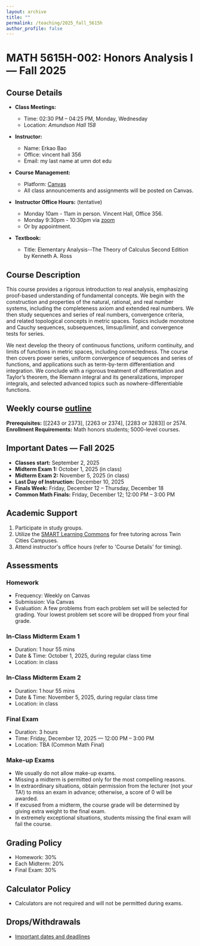 ```yaml
---
layout: archive
title: ""
permalink: /teaching/2025_fall_5615h
author_profile: false
---
```


# MATH 5615H-002: Honors Analysis I — Fall 2025

## Course Details

- **Class Meetings:** 
  - Time: 02:30 PM – 04:25 PM, Monday, Wednesday
  - Location: *Amundson Hall 158*

- **Instructor:** 
  - Name: Erkao Bao
  - Office: vincent hall 356
  - Email: my last name at umn dot edu

- **Course Management:** 
  - Platform: [Canvas](https://canvas.umn.edu/courses/519189)
  - All class announcements and assignments will be posted on Canvas.

- **Instructor Office Hours:** (tentative)
  - Monday 10am - 11am in person. Vincent Hall, Office 356.
  - Monday 9:30pm - 10:30pm via [zoom](https://umn.zoom.us/j/9735843950)
  - Or by appointment.

- **Textbook:** 
  - Title: Elementary Analysis--The Theory of Calculus Second Edition by Kenneth A. Ross

## Course Description

This course provides a rigorous introduction to real analysis, emphasizing proof-based understanding of fundamental concepts. We begin with the construction and properties of the natural, rational, and real number systems, including the completeness axiom and extended real numbers. We then study sequences and series of real numbers, convergence criteria, and related topological concepts in metric spaces. Topics include monotone and Cauchy sequences, subsequences, limsup/liminf, and convergence tests for series.

We next develop the theory of continuous functions, uniform continuity, and limits of functions in metric spaces, including connectedness. The course then covers power series, uniform convergence of sequences and series of functions, and applications such as term-by-term differentiation and integration. We conclude with a rigorous treatment of differentiation and Taylor’s theorem, the Riemann integral and its generalizations, improper integrals, and selected advanced topics such as nowhere-differentiable functions.

## Weekly course [outline](https://erkaobao.github.io/math/teaching/2025_fall_5615h_course_content)

**Prerequisites:** \[\[2243 or 2373\], \[2263 or 2374\], \[2283 or 3283\]\] or 2574.  
**Enrollment Requirements:** Math honors students; 5000-level courses.

## Important Dates — Fall 2025

- **Classes start:** September 2, 2025
- **Midterm Exam 1:** October 1, 2025 (in class)
- **Midterm Exam 2:** November 5, 2025 (in class)
- **Last Day of Instruction:** December 10, 2025
- **Finals Week:** Friday, December 12 – Thursday, December 18
- **Common Math Finals:** Friday, December 12; 12:00 PM – 3:00 PM

## Academic Support

1. Participate in study groups.
2. Utilize the [SMART Learning Commons](https://www.lib.umn.edu/spaces/tasc) for free tutoring across Twin Cities Campuses.
3. Attend instructor's office hours (refer to 'Course Details' for timing).

## Assessments

### Homework
- Frequency: Weekly on Canvas
- Submission: Via Canvas
- Evaluation: A few problems from each problem set will be selected for grading. Your lowest problem set score will be dropped from your final grade.

### In-Class Midterm Exam 1
- Duration: 1 hour 55 mins
- Date & Time: October 1, 2025, during regular class time
- Location: in class

### In-Class Midterm Exam 2
- Duration: 1 hour 55 mins
- Date & Time: November 5, 2025, during regular class time
- Location: in class

### Final Exam
- Duration: 3 hours
- Time: Friday, December 12, 2025 — 12:00 PM – 3:00 PM
- Location: TBA (Common Math Final)

### Make-up Exams
- We usually do not allow make-up exams.
- Missing a midterm is permitted only for the most compelling reasons.
- In extraordinary situations, obtain permission from the lecturer (not your TA!) to miss an exam in advance; otherwise, a score of 0 will be awarded.
- If excused from a midterm, the course grade will be determined by giving extra weight to the final exam.
- In extremely exceptional situations, students missing the final exam will fail the course.

## Grading Policy
- Homework: 30%
- Each Midterm: 20%
- Final Exam: 30%

## Calculator Policy
- Calculators are not required and will not be permitted during exams.

## Drops/Withdrawals
- [Important dates and deadlines](https://onestop.umn.edu/calendar/academic-calendar?terms=Fall%202025)
